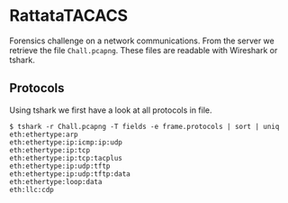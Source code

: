 # RattataTACACS

Forensics challenge on a network communications. From the server we retrieve the file `Chall.pcapng`. These files are readable with Wireshark or tshark.

## Protocols

Using tshark we first have a look at all protocols in file.

```console
$ tshark -r Chall.pcapng -T fields -e frame.protocols | sort | uniq
eth:ethertype:arp
eth:ethertype:ip:icmp:ip:udp
eth:ethertype:ip:tcp
eth:ethertype:ip:tcp:tacplus
eth:ethertype:ip:udp:tftp
eth:ethertype:ip:udp:tftp:data
eth:ethertype:loop:data
eth:llc:cdp
```
